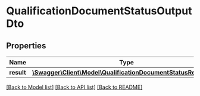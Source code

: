 # QualificationDocumentStatusOutputDto

## Properties
Name | Type | Description | Notes
------------ | ------------- | ------------- | -------------
**result** | [**\Swagger\Client\Model\QualificationDocumentStatusResultDto[]**](QualificationDocumentStatusResultDto.md) |  | [optional] 

[[Back to Model list]](../README.md#documentation-for-models) [[Back to API list]](../README.md#documentation-for-api-endpoints) [[Back to README]](../README.md)


